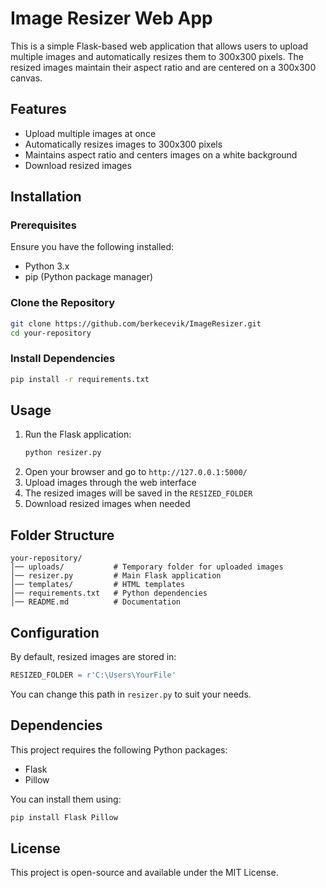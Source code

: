 # Image Resizer Web App  

This is a simple Flask-based web application that allows users to upload multiple images and automatically resizes them to 300x300 pixels. The resized images maintain their aspect ratio and are centered on a 300x300 canvas.  

## Features  
- Upload multiple images at once  
- Automatically resizes images to 300x300 pixels  
- Maintains aspect ratio and centers images on a white background  
- Download resized images  

## Installation  

### Prerequisites  
Ensure you have the following installed:  
- Python 3.x  
- pip (Python package manager)  

### Clone the Repository  
```bash
git clone https://github.com/berkecevik/ImageResizer.git
cd your-repository
```

### Install Dependencies  
```bash
pip install -r requirements.txt
```

## Usage  

1. Run the Flask application:  
   ```bash
   python resizer.py
   ```
2. Open your browser and go to `http://127.0.0.1:5000/`  
3. Upload images through the web interface  
4. The resized images will be saved in the `RESIZED_FOLDER`  
5. Download resized images when needed  

## Folder Structure  
```
your-repository/
│── uploads/           # Temporary folder for uploaded images  
│── resizer.py         # Main Flask application  
│── templates/         # HTML templates  
│── requirements.txt   # Python dependencies  
│── README.md          # Documentation  
```

## Configuration  
By default, resized images are stored in:  
```python
RESIZED_FOLDER = r'C:\Users\YourFile'
```
You can change this path in `resizer.py` to suit your needs.  

## Dependencies  
This project requires the following Python packages:  
- Flask  
- Pillow  

You can install them using:  
```bash
pip install Flask Pillow
```

## License  
This project is open-source and available under the MIT License.

